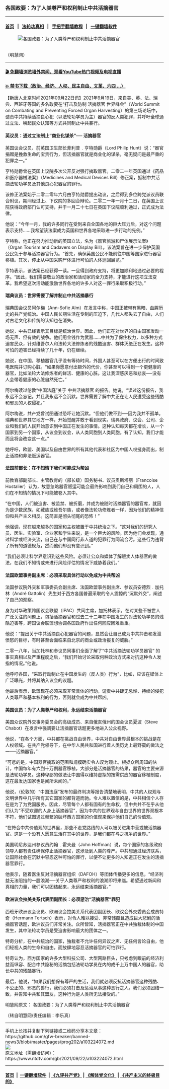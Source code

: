 ### 各国政要：为了人类尊严和权利制止中共活摘器官
------------------------

#### [首页](https://github.com/gfw-breaker/banned-news3/blob/master/README.md) &nbsp;&nbsp;|&nbsp;&nbsp; [法轮功真相](https://github.com/begood0513/basic/blob/master/README.md)  &nbsp;&nbsp;|&nbsp;&nbsp; [手把手翻墙教程](https://github.com/gfw-breaker/guides/wiki)  &nbsp;&nbsp;|&nbsp;&nbsp; [一键翻墙软件](https://github.com/gfw-breaker/nogfw/blob/master/README.md)  



<div><div class="featured_image">
 <figure>
  <img alt="各国政要：为了人类尊严和权利制止中共活摘器官" src="https://i.ntdtv.com/assets/uploads/2021/09/2021-09-22_154002-800x450.jpg"/>
 </figure><br/>
 <span class="caption">
  （明慧网）
 </span>
</div>
</div><hr/>

#### [ 🎬  免翻墙浏览墙外禁闻、观看YouTube热门视频及电视直播](https://github.com/gfw-breaker/HelloWorld)

#### [ 💥  禁书下载（政治、经济、人权、民主自由、文革、六四 ...）](https://github.com/gfw-breaker/books/blob/master/README.md)

<div><div class="post_content" itemprop="articleBody">
 <p>
  【新唐人北京时间2021年09月22日讯】2021年9月19日，来自美、英、法、瑞典、西班牙等国的多名政要在“打击及防制
  <ok href="https://www.ntdtv.com/gb/活摘器官.htm">
   活摘器官
  </ok>
  世界峰会”（World Summit on Combating and Preventing Forced Organ Harvesting）的第三场论坛中，谴责中共持续活摘良心犯（以法轮功学员为主）器官的反人类犯罪，并呼吁全球通过立法、唤起民众认知等方式共同制止中共暴行。
 </p>
 <h4>
  英议员：通过立法制止“商业化谋杀”──
  <ok href="https://www.ntdtv.com/gb/活摘器官.htm">
   活摘器官
  </ok>
 </h4>
 <p>
  英国议会议员、前英国卫生部长菲利普﹒亨特勋爵（Lord Philip Hunt）说：“器官捐赠是挽救生命的宝贵行为，但活摘器官就是商业化的谋杀，毫无疑问是最严重的犯罪之一。”
 </p>
 <p>
  亨特勋爵曾在英国上议院多次公开反对强行摘取器官。二零二一年英国通过《药品和医疗器械法案》（Medicines and Medical Devices Bill）修正案，抵制中共活摘法轮功学员及其他良心犯器官的罪行。
 </p>
 <p>
  该修正法案始于二零二零年六月由亨特勋爵提出动议，之后得到多位跨党派议员联合附议，期间经过上、下议院的多回合辩论。二零二一年一月十二日，在英国上议院获得政府部门认可支持，并于一月二十七日在英国下议院顺利通过，正式成为法律。
 </p>
 <p>
  他说：“今年一月，我的许多同行在受到来自全国各地的巨大压力后，对这个问题表示支持……我希望该法案成为英国和世界各地采取进一步行动的先例。”
 </p>
 <p>
  亨特称，他正在努力推动新的英国立法，名为《器官旅游和尸体展示法案》（Organ Tourism and Cadavers on Display Bill）。该法案旨在进一步保护英国公民免于参与活摘器官行为。“首先，确保英国公民不能前往中国等国家进行器官移植。其次，停止从中国采购尸体进行可怕的人体巡回展览。”
 </p>
 <p>
  亨特表示，该法案已经获得一读。一旦得到政府支持，将更加顺利地通过必要的程序。“因此，我们需要敬业的政治家和活动家的全力支持，才能进行这项立法变革。我希望这次活动能激励世界各地的许多人对这一罪行采取积极行动。”
 </p>
 <h4>
  瑞典议员：世界需要了解并制止中共活摘暴行
 </h4>
 <p>
  瑞典国会议员阿尔梅（Ann-Sofie Alm）在发言中称，中国正被带有黑暗、血腥历史的共产党统治。中国人民长期生活在专制的压迫下，几代人都失去了自由，人们对古老文化和传统的认知也在消失。
 </p>
 <p>
  她说，中共已经表示其目标是统治世界。因此，他们正在对世界的自由国家发动一场无声、但有效的战争。他们用金钱作为武器……中共为了保住权力，以多种方式迫害民众，针对维吾尔人和法轮大法修炼者的残酷迫害、群体灭绝正在发生。这种可怕的迫害已经持续了几十年，仍在继续。
 </p>
 <p>
  她说，在中国，移植器官几乎没有等待时间，外国人甚至可以在方便出行的时间致电医院并订购心脏。“如果你愿意付出额外的代价，你甚至可以得到一个更健康的器官，比如法轮大法修炼者的鲜活、健康的心脏。这让我深感厌恶和悲哀──没有人会带着健康的心脏自然死亡。”
 </p>
 <p>
  阿尔梅读过伦敦“中国法庭”关于
  <ok href="https://www.ntdtv.com/gb/中共活摘器官.htm">
   中共活摘器官
  </ok>
  的报告。她说，“读过这份报告，我永远不会忘记。并且我永远不会沉默。世界需要了解中共正在让人民遭受这些残酷和邪恶的人权侵犯。”
 </p>
 <p>
  阿尔梅说，共产党曾试图通过恐吓让她沉默。“但他们做不到──因为我并不孤单。瑞典和世界其它地方一样，开始觉醒并敢于看到现实。瑞典政府、议会、公司、企业和我们的人民开始意识到中国正在发生的事情。这种认知每天都在增长，从一个国家到另一个国家，从议会到议会，从人类同胞到人类同胞。有了认知，我们才能而且将会改变这一点。”
 </p>
 <p>
  她呼吁，欧盟、美国以及自由世界的所有其他代表和社区为中国人权挺身而出，制止活摘和非法贩运器官。
 </p>
 <h4>
  法国前部长：在不知情下我们可能成为帮凶
 </h4>
 <p>
  前教育部副部长、主管教育的（部长级）国务秘书、议员奥斯塔丽（Francoise Hostalier）认为，故意忽略器官贩运可能会最终影响到我们自己和周围的人，人们在不知情的情况下可能被卷入其中。
 </p>
 <p>
  “在中国，人们被迫害、被监禁、被折磨，并成为被随时活摘器官的器官库，就因为是少数民族，如藏族或维吾尔族，或者像法轮功修炼者一样，因为他们的精神信仰和共产主义相反。这简直是彻头彻尾的恐怖！”
 </p>
 <p>
  他强调，现在越来越多的国家和主权被置于中共统治之下。“这对我们的研究人员、医生、实验室、企业家和学生来说，是一个巨大的风险。因为他们会发现，通过科学或经济交流，自己在与中国同行非人道的犯罪行为同流合污。这些行为违背了所有的道德规范，然而他们却没有意识到。”
 </p>
 <p>
  “我们必须让科学界意识到这些风险。必须让公众和媒体了解贩卖人体器官的做法，在我们不知情或未进行风险评估的情况下威胁着我们。”
 </p>
 <h4>
  法国欧盟事务副主席：必须采取具体行动以免成为中共帮凶
 </h4>
 <p>
  法国参议院外交和军事委员会副主席、法国欧盟事务副主席、参议员安德烈﹒加托林（André Gattolin）先生对于西方各国普遍采取的令人震惊的“沉默外交”，阐述了自己的观察。
 </p>
 <p>
  身为对华政策跨国议会联盟（IPAC）共同主席，加托林表示，在对某些不被世人广泛关注的问题上，包括活摘器官和过去二十二年在中国发生的对法轮功学员的残酷迫害等，跨国议会联盟想协调各国政府作出任何回应困难重重。
 </p>
 <p>
  他说：“提出关于中共活摘良心犯器官的问题，显然会让自己成为中共抨击和发泄愤怒的目标，有时甚至会面临来自北京的商业或政治报复的威胁。”
 </p>
 <p>
  二零一八年，当加托林和参议员同事们全面了解了“中共活摘法轮功学员器官” 的事实真相以及严重程度之后，“我们开始讨论采取何种政治方式来对抗这种令人发指的情况。”他说。
 </p>
 <p>
  他呼吁各国，“采取行动制止在中国发生的（反人类）行为”，比如，应该在媒体上广泛曝光，并将其纳入议会的议题。
 </p>
 <p>
  他最后表示，欧盟现在必须采取非常具体的行动，谴责中共肆无忌惮、持续的侵犯人类尊严和基本权利的行为，否则就会成为中共帮凶。
 </p>
 <h4>
  美国议员：为了人类尊严和权利，永远结束活摘器官
 </h4>
 <p>
  美国众议院外交事务委员会的高级成员、来自俄亥俄州的国会议员夏波（Steve Chabot）在发言中强调要让活摘器官话题更多地进入公众视野。
 </p>
 <p>
  他说，“在各个方面，中共都在挑战自由世界，中共对自由世界最根本的挑战是在人权领域。在共产党领导下，在中华人民共和国进行着人类历史上最野蛮的做法之一──活摘器官。”
 </p>
 <p>
  “可悲的是，中国器官摘取的范围和规模确实令人叹为观止。根据众所周知的估计，中国每年有六到十万例器官移植，大部分是活摘器官的结果，器官的主要来源是法轮功学员。这种卑鄙的做法让中国得以维持虚拟的按需供应的器官移植制度，这在最发达国家也是闻所未闻的。”
 </p>
 <p>
  他说，（伦敦的）“中国法庭”发布的最终判决等报告清楚地表明，中共的人权观与文明世界中几乎所有其它国家的都背道而驰。令人难以置信的是，中共相信个人存在是为了为党国服务。因此，尽管每个人都有固有的生命权，但中共并不在乎从他们认为“不受欢迎的人身上活摘器官”，因为中共的世界观与自由世界的世界观根本不符，他们试图通过频繁的破坏西方国家的价值观来保护他们自己的价值观。
 </p>
 <p>
  “在符合中共价值观的世界里，那些不走党路线的人可以被关进集中营或被活摘器官。这是一个没有人愿意生活在其中的世界，是我们都在与之抗争的世界。”
 </p>
 <p>
  美国明尼苏达州参议员约翰﹒霍夫曼（John Hoffman）说，每个国家的各级政府领导人都有责任确保停止活摘器官，这涉及到人类的尊严。中共想通过经济联系，让国际社会在沉默中容忍这种可怕的罪行，以便不让更多的人知道正在发生的活摘器官罪行。
 </p>
 <p>
  他表示，随着医生反对活摘器官组织（DAFOH）等团体传播更多的信息，“经济利益无法阻挡的一股浪潮──关乎人类尊严和权利的浪潮即将来临。希望通过新闻和真相的力量，我们可以团结起来，永远结束活摘器官。”
 </p>
 <h4>
  欧洲议会拉美关系代表团副团长：必须惩治“活摘器官”罪犯
 </h4>
 <p>
  西班牙欧洲议会议员、欧洲议会拉美关系代表团副团长、欧议会外交委员会成员特奇（Hermann Tertsch）表示，对令人难以接受、非常残酷且造成巨大悲剧的活摘器官话题，欧洲议员们非常关注。众所皆知，活摘器官正在中共独裁体制的中国发生，其中法轮功学员是受迫害影响最大的团体之一。
 </p>
 <p>
  特奇分析，在中共统治的国家，独裁者不允许任何异议之声、无任何言论自由，他们轻视人类的生命和自由，而放肆地容忍活摘器官的可怕罪行。
 </p>
 <p>
  特奇认为，西方国家的许多大型科技公司、大型网路巨头，只考虑到眼前的经济利益而纵容、配合中共隐秘的活摘包括法轮功学员在内的成千上万中国人的器官，助长中共的残酷暴行。
 </p>
 <p>
  最后，他说，“如果我们想保有尊严的生活，我们就必须反抗活摘器官这种残酷、不公正的、邪恶的兽行，我们必须打击及惩治从事这种恶行之人。我们必须团结一致，并告知中共和其盟友，这种行为是人类所无法接受的。”
 </p>
 <p>
  明慧网原文：
  <ok href="https://big5.minghui.org/mh/articles/2021/9/22/%E5%90%84%E5%9C%8B%E6%94%BF%E8%A6%81-%E7%82%BA%E4%BA%86%E4%BA%BA%E9%A1%9E%E5%B0%8A%E5%9A%B4%E5%92%8C%E6%AC%8A%E5%88%A9%E5%88%B6%E6%AD%A2%E4%B8%AD%E5%85%B1%E6%B4%BB%E6%91%98%E5%99%A8%E5%AE%98-431774.html">
   各国政要：为了人类尊严和权利制止中共活摘器官
  </ok>
 </p>
 <p>
  （转自明慧网/责任编辑：李乐真）
 </p>
 <div class="single_ad">
 </div>
</div>
</div>
<hr/>
手机上长按并复制下列链接或二维码分享本文章：<br/>
https://github.com/gfw-breaker/banned-news3/blob/master/pages/prog202/a103224072.md <br/>
<a href='https://github.com/gfw-breaker/banned-news3/blob/master/pages/prog202/a103224072.md'><img src='https://github.com/gfw-breaker/banned-news3/blob/master/pages/prog202/a103224072.md.png'/></a> <br/>
原文地址（需翻墙访问）：https://www.ntdtv.com/gb/2021/09/22/a103224072.html


------------------------
#### [首页](https://github.com/gfw-breaker/banned-news3/blob/master/README.md) &nbsp;|&nbsp; [一键翻墙软件](https://github.com/gfw-breaker/nogfw/blob/master/README.md) &nbsp;| [《九评共产党》](https://github.com/gfw-breaker/9ping.md/blob/master/README.md#九评之一评共产党是什么) | [《解体党文化》](https://github.com/gfw-breaker/jtdwh.md/blob/master/README.md) | [《共产主义的终极目的》](https://github.com/gfw-breaker/gczydzjmd.md/blob/master/README.md)


<img src='http://gfw-breaker.win/banned-news3/pages/prog202/a103224072.md' width='0px' height='0px'/>